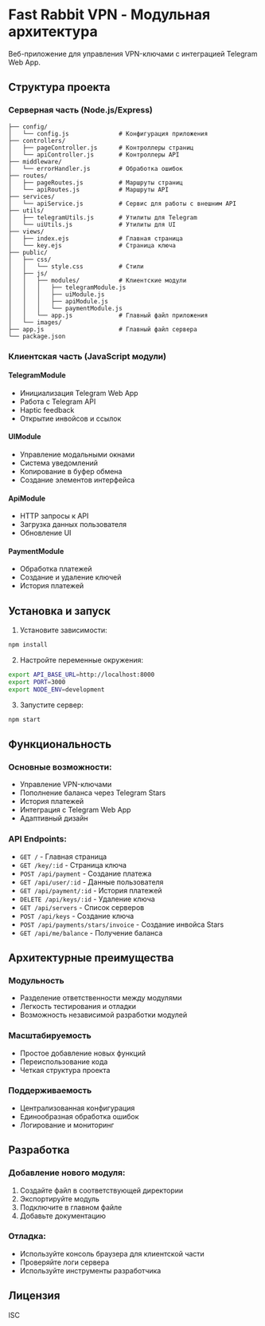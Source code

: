 # Fast Rabbit VPN - Модульная архитектура

Веб-приложение для управления VPN-ключами с интеграцией Telegram Web App.

## Структура проекта

### Серверная часть (Node.js/Express)

```
├── config/
│   └── config.js              # Конфигурация приложения
├── controllers/
│   ├── pageController.js      # Контроллеры страниц
│   └── apiController.js       # Контроллеры API
├── middleware/
│   └── errorHandler.js        # Обработка ошибок
├── routes/
│   ├── pageRoutes.js          # Маршруты страниц
│   └── apiRoutes.js           # Маршруты API
├── services/
│   └── apiService.js          # Сервис для работы с внешним API
├── utils/
│   ├── telegramUtils.js       # Утилиты для Telegram
│   └── uiUtils.js             # Утилиты для UI
├── views/
│   ├── index.ejs              # Главная страница
│   └── key.ejs                # Страница ключа
├── public/
│   ├── css/
│   │   └── style.css          # Стили
│   ├── js/
│   │   ├── modules/           # Клиентские модули
│   │   │   ├── telegramModule.js
│   │   │   ├── uiModule.js
│   │   │   ├── apiModule.js
│   │   │   └── paymentModule.js
│   │   └── app.js             # Главный файл приложения
│   └── images/
├── app.js                     # Главный файл сервера
└── package.json
```

### Клиентская часть (JavaScript модули)

#### TelegramModule
- Инициализация Telegram Web App
- Работа с Telegram API
- Haptic feedback
- Открытие инвойсов и ссылок

#### UIModule
- Управление модальными окнами
- Система уведомлений
- Копирование в буфер обмена
- Создание элементов интерфейса

#### ApiModule
- HTTP запросы к API
- Загрузка данных пользователя
- Обновление UI

#### PaymentModule
- Обработка платежей
- Создание и удаление ключей
- История платежей

## Установка и запуск

1. Установите зависимости:
```bash
npm install
```

2. Настройте переменные окружения:
```bash
export API_BASE_URL=http://localhost:8000
export PORT=3000
export NODE_ENV=development
```

3. Запустите сервер:
```bash
npm start
```

## Функциональность

### Основные возможности:
- Управление VPN-ключами
- Пополнение баланса через Telegram Stars
- История платежей
- Интеграция с Telegram Web App
- Адаптивный дизайн

### API Endpoints:
- `GET /` - Главная страница
- `GET /key/:id` - Страница ключа
- `POST /api/payment` - Создание платежа
- `GET /api/user/:id` - Данные пользователя
- `GET /api/payment/:id` - История платежей
- `DELETE /api/keys/:id` - Удаление ключа
- `GET /api/servers` - Список серверов
- `POST /api/keys` - Создание ключа
- `POST /api/payments/stars/invoice` - Создание инвойса Stars
- `GET /api/me/balance` - Получение баланса

## Архитектурные преимущества

### Модульность
- Разделение ответственности между модулями
- Легкость тестирования и отладки
- Возможность независимой разработки модулей

### Масштабируемость
- Простое добавление новых функций
- Переиспользование кода
- Четкая структура проекта

### Поддерживаемость
- Централизованная конфигурация
- Единообразная обработка ошибок
- Логирование и мониторинг

## Разработка

### Добавление нового модуля:
1. Создайте файл в соответствующей директории
2. Экспортируйте модуль
3. Подключите в главном файле
4. Добавьте документацию

### Отладка:
- Используйте консоль браузера для клиентской части
- Проверяйте логи сервера
- Используйте инструменты разработчика

## Лицензия

ISC 